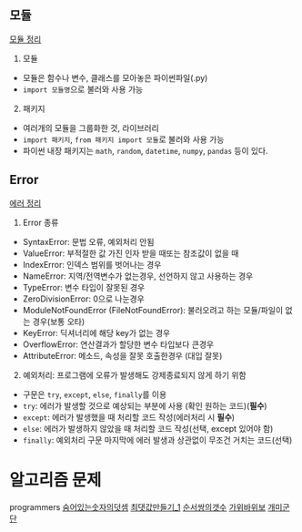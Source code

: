 ## 모듈
[모듈 정리](../Python/06_module.md)
1. 모듈
- 모듈은 함수나 변수, 클래스를 모아놓은 파이썬파일(.py)
- `import 모듈명`으로 불러와 사용 가능
2. 패키지
- 여러개의 모듈을 그룹화한 것, 라이브러리
- `import 패키지`, `from 패키지 import 모듈`로 불러와 사용 가능
- 파이썬 내장 패키지는 `math`, `random`, `datetime`, `numpy`, `pandas` 등이 있다.

## Error
[에러 정리](../Python/07_error.md)
1. Error 종류
- SyntaxError: 문법 오류, 예외처리 안됨
- ValueError: 부적절한 값 가진 인자 받을 때또는 참조값이 없을 때
- IndexError: 인덱스 범위를 벗어나는 경우
- NameError: 지역/전역변수가 없는경우, 선언하지 않고 사용하는 경우
- TypeError: 변수 타입이 잘못된 경우
- ZeroDivisionError: 0으로 나눈경우
- ModuleNotFoundError (FileNotFoundError): 불러오려고 하는 모듈/파일이 없는 경우(보통 오타)
- KeyError: 딕셔너리에 해당 key가 없는 경우
- OverflowError: 연산결과가 할당한 변수 타입보다 큰경우
- AttributeError: 메소드, 속성을 잘못 호출한경우 (대입 잘못)

2. 예외처리: 프로그램에 오류가 발생해도 강제종료되지 않게 하기 위함
- 구문은 `try`, `except`, `else`, `finally`를 이용
- `try`: 에러가 발생할 것으로 예상되는 부분에 사용 (확인 원하는 코드)(**필수**)
- `except`: 에러가 발생했을 때 처리할 코드 작성(에러처리 시 **필수**)
- `else`: 에러가 발생하지 않았을 때 처리할 코드 작성(선택, except 있어야 함)
- `finally`: 예외처리 구문 마지막에 에러 발생과 상관없이 무조건 거치는 코드(선택)

# 알고리즘 문제
programmers
[숨어있는숫자의덧셈](https://github.com/Dhyeonle9/algo/blob/ac4e6023fe628e26d3b392156e455668c72816ec/programmers/%EC%88%A8%EC%96%B4%EC%9E%88%EB%8A%94%EC%88%AB%EC%9E%90%EC%9D%98%EB%8D%A7%EC%85%881/sol.py)
[최댓값만들기_1](https://github.com/Dhyeonle9/algo/blob/ac4e6023fe628e26d3b392156e455668c72816ec/programmers/%EC%B5%9C%EB%8C%93%EA%B0%92%EB%A7%8C%EB%93%A4%EA%B8%B0_1/sol.py)
[순서쌍의갯수](https://github.com/Dhyeonle9/algo/blob/ac4e6023fe628e26d3b392156e455668c72816ec/programmers/%EC%88%9C%EC%84%9C%EC%8C%8D%EC%9D%98%EA%B0%9C%EC%88%98/sol.py)
[가위바위보](https://github.com/Dhyeonle9/algo/blob/ac4e6023fe628e26d3b392156e455668c72816ec/programmers/%EA%B0%80%EC%9C%84%EB%B0%94%EC%9C%84%EB%B3%B4/sol.py)
[개미군단](https://github.com/Dhyeonle9/algo/blob/ac4e6023fe628e26d3b392156e455668c72816ec/programmers/%EA%B0%9C%EB%AF%B8%EA%B5%B0%EB%8B%A8/sol.py)